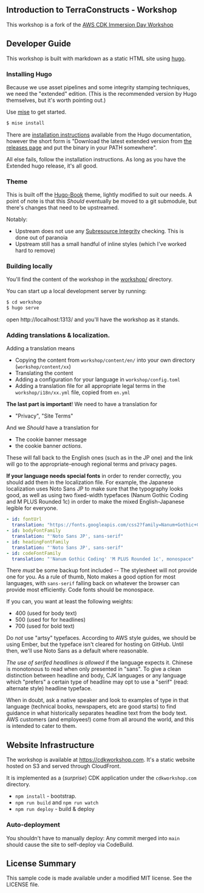 ## Introduction to TerraConstructs - Workshop

This workshop is a fork of the
[AWS CDK Immersion Day Workshop](https://catalog.us-east-1.prod.workshops.aws/workshops/10141411-0192-4021-afa8-2436f3c66bd8/en-US)

## Developer Guide

This workshop is built with markdown as a static HTML site using [hugo](http://gohugo.io).

### Installing Hugo

Because we use asset pipelines and some integrity stamping techniques, we need the "extended" edition.
(This is the recommended version by Hugo themselves, but it's worth pointing out.)

Use [mise](https://mise.jdx.dev/getting-started.html) to get started.

```bash
$ mise install
```

There are [installation instructions](https://gohugo.io/installation/) available from the Hugo documentation,
however the short form is "Download the latest extended version from [the releases page](https://github.com/gohugoio/hugo/releases/latest) and put the
binary in your PATH somewhere".

All else fails, follow the installation instructions. As long as you have the Extended hugo release, it's all good. 

### Theme

This is built off the [Hugo-Book](https://github.com/alex-shpak/hugo-book) theme, lightly modified to suit our needs.
A point of note is that this *Should* eventually be moved to a git submodule, but there's changes that need to be upstreamed.

Notably:

* Upstream does not use any [Subresource Integrity](https://developer.mozilla.org/en-US/docs/Web/Security/Subresource_Integrity) checking. This is done out of paranoia
* Upstream still has a small handful of inline styles (which I've worked hard to remove)

### Building locally

You'll find the content of the workshop in the [workshop/](workshop/) directory.

You can start up a local development server by running:

```bash
$ cd workshop
$ hugo serve 
```

open http://localhost:1313/ and you'll have the workshop as it stands.

### Adding translations & localization.

Adding a translation means

* Copying the content from `workshop/content/en/` into your own directory (`workshop/content/xx`)
* Translating the content
* Adding a configuration for your language in `workshop/config.toml`
* Adding a translation file for all appropriate legal terms in the `workshop/i18n/xx.yml` file, copied from `en.yml`
  
**The last part is important**! We need to have a translation for

* "Privacy", "Site Terms"

And we *Should* have a translation for

* The cookie banner message
* the cookie banner *actions*. 

These will fall back to the English ones (such as in the JP one) and the link will go to the appropriate-enough regional terms and privacy pages.

**If your language needs special fonts** in order to render correctly, you should add them in the localization file.
For example, the Japanese localization uses Noto Sans JP to
make sure that the typography looks good, as well as using
two fixed-width typefaces (Nanum Gothic Coding and M PLUS Rounded 1c)
in order to make the mixed English-Japanese legible for everyone. 

```yaml
- id: fontUrl
  translation: "https://fonts.googleapis.com/css2?family=Nanum+Gothic+Coding:wght@400;700&family=M+PLUS+Rounded+1c:wght@400;500;700&family=Noto+Sans+JP:wght@400;500;700&display=swap"
- id: bodyFontFamily
  translation: "'Noto Sans JP', sans-serif"
- id: headingFontFamily
  translation: "'Noto Sans JP', sans-serif"
- id: codeFontFamily
  translation: "'Nanum Gothic Coding' 'M PLUS Rounded 1c', monospace"
```


There *must* be some backup font included -- The stylesheet will not
provide one for you. As a rule of thumb, Noto makes a good option for
most languages, with `sans-serif` falling back on whatever the browser
can provide most efficiently. Code fonts should be monospace.

If you can, you want at least the following weights:

* 400 (used for body text)
* 500 (used for for headlines)
* 700 (used for bold text)

Do *not* use "artsy" typefaces. According to AWS style guides, we
should be using Ember, but the typeface isn't cleared for hosting on
GitHub. Until then, we'll use Noto Sans as a default where reasonable.

*The use of serifed headlines is allowed* if the language expects it.
Chinese is monotonous to read when only presented in "sans". To give
a clean distinction between headline and body, CJK languages or any
language which "prefers" a certain type of headline may opt to use
a "serif" (read: alternate style) headline typeface. 

When in doubt, ask a native speaker and look to examples of type in
that language (technical books, newspapers, etc are good starts) to
find guidance in what historically separates headline text from the
body text. AWS customers (and employees!) come from all around the
world, and this is intended to cater to them.

## Website Infrastructure

The workshop is available at https://cdkworkshop.com. It's a static website hosted on S3 and served through CloudFront.

It is implemented as a (_surprise_) CDK application under the `cdkworkshop.com`
directory.

* `npm install` - bootstrap.
* `npm run build` and `npm run watch`
* `npm run deploy` - build & deploy

### Auto-deployment

You shouldn't have to manually deploy: Any commit merged into `main` should cause the site to self-deploy via CodeBuild.

## License Summary

This sample code is made available under a modified MIT license. See the LICENSE file.
